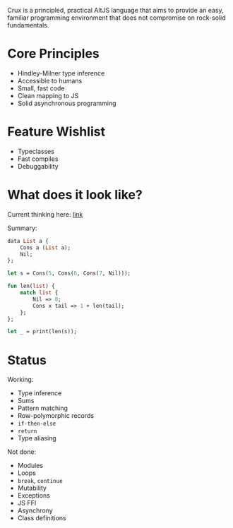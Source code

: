 
Crux is a principled, practical AltJS language that aims to provide an easy, familiar programming environment that
does not compromise on rock-solid fundamentals.

# Core Principles

* Hindley-Milner type inference
* Accessible to humans
* Small, fast code
* Clean mapping to JS
* Solid asynchronous programming

# Feature Wishlist

* Typeclasses
* Fast compiles
* Debuggability

# What does it look like?

Current thinking here: [link](https://github.com/andyfriesen/Crux/wiki/Syntax-Strawman)

Summary:

```ocaml
data List a {
    Cons a (List a);
    Nil;
};

let s = Cons(5, Cons(6, Cons(7, Nil)));

fun len(list) {
    match list {
        Nil => 0;
        Cons x tail => 1 + len(tail);
    };
};

let _ = print(len(s));
```

# Status

Working:

* Type inference
* Sums
* Pattern matching
* Row-polymorphic records
* `if-then-else`
* `return`
* Type aliasing

Not done:

* Modules
* Loops
* `break`, `continue`
* Mutability
* Exceptions
* JS FFI
* Asynchrony
* Class definitions
